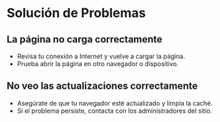 # Solución de Problemas

## La página no carga correctamente

- Revisa tu conexión a Internet y vuelve a cargar la página.
- Prueba abrir la página en otro navegador o dispositivo.

## No veo las actualizaciones correctamente

- Asegúrate de que tu navegador esté actualizado y limpia la caché.
- Si el problema persiste, contacta con los administradores del sitio.
